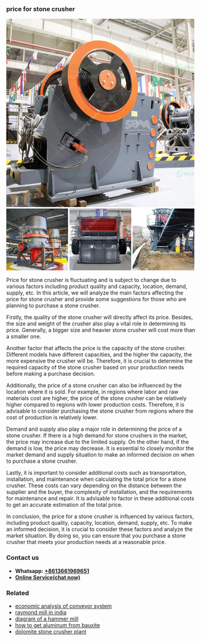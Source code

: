 <h3>price for stone crusher</h3><img src='1702950303.jpg' alt=''><p>Price for stone crusher is fluctuating and  is subject to change due to various factors including product quality and capacity, location, demand, supply, etc. In this article, we will analyze the main factors affecting the price for stone crusher and provide some suggestions for those who are planning to purchase a stone crusher.</p><p>Firstly, the quality of the stone crusher will directly affect its price. Besides, the size and weight of the crusher also play a vital role in determining its price. Generally, a bigger size and heavier stone crusher will cost more than a smaller one.</p><p>Another factor that affects the price is the capacity of the stone crusher. Different models have different capacities, and the higher the capacity, the more expensive the crusher will be. Therefore, it is crucial to determine the required capacity of the stone crusher based on your production needs before making a purchase decision.</p><p>Additionally, the price of a stone crusher can also be influenced by the location where it is sold. For example, in regions where labor and raw materials cost are higher, the price of the stone crusher can be relatively higher compared to regions with lower production costs. Therefore, it is advisable to consider purchasing the stone crusher from regions where the cost of production is relatively lower.</p><p>Demand and supply also play a major role in determining the price of a stone crusher. If there is a high demand for stone crushers in the market, the price may increase due to the limited supply. On the other hand, if the demand is low, the price may decrease. It is essential to closely monitor the market demand and supply situation to make an informed decision on when to purchase a stone crusher.</p><p>Lastly, it is important to consider additional costs such as transportation, installation, and maintenance when calculating the total price for a stone crusher. These costs can vary depending on the distance between the supplier and the buyer, the complexity of installation, and the requirements for maintenance and repair. It is advisable to factor in these additional costs to get an accurate estimation of the total price.</p><p>In conclusion, the price for a stone crusher is influenced by various factors, including product quality, capacity, location, demand, supply, etc. To make an informed decision, it is crucial to consider these factors and analyze the market situation. By doing so, you can ensure that you purchase a stone crusher that meets your production needs at a reasonable price.</p><h3>Contact us</h3><ul><li><strong>Whatsapp:&nbsp;<a href="https://wa.me/8613661969651">+8613661969651</a></strong></li><li><a href="https://swt.shibang-china.com/?git&amp;zhl&amp;price for stone crusher"><strong>Online Service(chat now)</strong></a></li></ul><h3>Related</h3><ul><li><a href='economic analysis of conveyor system.md'>economic analysis of conveyor system</a></li><li><a href='raymond mill in india.md'>raymond mill in india</a></li><li><a href='diagram of a hammer mill.md'>diagram of a hammer mill</a></li><li><a href='how to get aluminum from bauxite.md'>how to get aluminum from bauxite</a></li><li><a href='dolomite stone crusher plant.md'>dolomite stone crusher plant</a></li></ul>